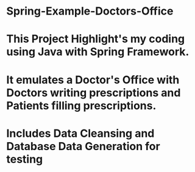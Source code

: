 # Spring-Example-Doctors-Office
#
# This Project Highlight's my coding using Java with Spring Framework.
# It emulates a Doctor's Office with Doctors writing prescriptions and Patients filling prescriptions.
# Includes Data Cleansing and Database Data Generation for testing
